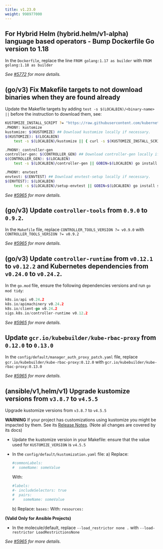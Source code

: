 ```yaml
---
title: v1.23.0
weight: 998977000
---
```


## For Hybrid Helm (hybrid.helm/v1-alpha) language based operators - Bump Dockerfile Go version to 1.18

In the `Dockerfile`, replace the line `FROM golang:1.17 as builder` with `FROM golang:1.18 as builder`

_See [#5772](https://github.com/operator-framework/operator-sdk/pull/5772) for more details._

## (go/v3) Fix Makefile targets to not download binaries when they are found already

Update the Makefile targets by adding `test -s $(LOCALBIN)/<binary-name> ||` before the instruction to download them, see:

```sh
KUSTOMIZE_INSTALL_SCRIPT ?= "https://raw.githubusercontent.com/kubernetes-sigs/kustomize/master/hack/install_kustomize.sh"
.PHONY: kustomize
kustomize: $(KUSTOMIZE) ## Download kustomize locally if necessary.
$(KUSTOMIZE): $(LOCALBIN)
	test -s $(LOCALBIN)/kustomize || { curl -s $(KUSTOMIZE_INSTALL_SCRIPT) | bash -s -- $(subst v,,$(KUSTOMIZE_VERSION)) $(LOCALBIN); }

.PHONY: controller-gen
controller-gen: $(CONTROLLER_GEN) ## Download controller-gen locally if necessary.
$(CONTROLLER_GEN): $(LOCALBIN)
	test -s $(LOCALBIN)/controller-gen || GOBIN=$(LOCALBIN) go install sigs.k8s.io/controller-tools/cmd/controller-gen@$(CONTROLLER_TOOLS_VERSION)

.PHONY: envtest
envtest: $(ENVTEST) ## Download envtest-setup locally if necessary.
$(ENVTEST): $(LOCALBIN)
	test -s $(LOCALBIN)/setup-envtest || GOBIN=$(LOCALBIN) go install sigs.k8s.io/controller-runtime/tools/setup-envtest@latest
```

_See [#5965](https://github.com/operator-framework/operator-sdk/pull/5965) for more details._

## (go/v3) Update `controller-tools` from `0.9.0` to `0.9.2`.

In the `Makefile` file, replace `CONTROLLER_TOOLS_VERSION ?= v0.9.0` with `CONTROLLER_TOOLS_VERSION ?= v0.9.2`

_See [#5965](https://github.com/operator-framework/operator-sdk/pull/5965) for more details._

## (go/v3) Update `controller-runtime` from `v0.12.1` to `v0.12.2` and Kubernetes dependencies from `v0.24.0` to `v0.24.2`.

In the `go.mod` file, ensure the following dependencies versions and run `go mod tidy`:

```go
k8s.io/api v0.24.2
k8s.io/apimachinery v0.24.2
k8s.io/client-go v0.24.2
sigs.k8s.io/controller-runtime v0.12.2
```

_See [#5965](https://github.com/operator-framework/operator-sdk/pull/5965) for more details._

## Update `gcr.io/kubebuilder/kube-rbac-proxy` from `0.12.0` to `0.13.0`

In the `config/default/manager_auth_proxy_patch.yaml` file, replace `gcr.io/kubebuilder/kube-rbac-proxy:0.12.0` with `gcr.io/kubebuilder/kube-rbac-proxy:0.13.0`

_See [#5965](https://github.com/operator-framework/operator-sdk/pull/5965) for more details._

## (ansible/v1,helm/v1) Upgrade kustomize versions from `v3.8.7` to `v4.5.5`

Upgrade kustomize versions from `v3.8.7` to `v4.5.5`

**WARNING** If your project has customizations using kustomize you might be impacted by them. See its [Release Notes](https://github.com/kubernetes-sigs/kustomize/releases/tag/kustomize%2Fv4.0.0). (Note all changes are covered by its docs)
- Update the kustomize version in your Makefile: ensure that the value used for `KUSTOMIZE_VERSION` is `v4.5.5`

- In the `config/default/kustomization.yaml` file:
   a) Replace:
   ```yaml
   #commonLabels:
   #  someName: someValue
   ```

   With:
   ```yaml
   #labels:
   #- includeSelectors: true
   #  pairs:
   #    someName: someValue
   ```

   b) Replace: `bases:` With: `resources:`

**(Valid Only for Ansible Projects)**
- In the molecule/default, replace `--load_restrictor none .` with `--load-restrictor LoadRestrictionsNone`

_See [#5965](https://github.com/operator-framework/operator-sdk/pull/5965) for more details._
